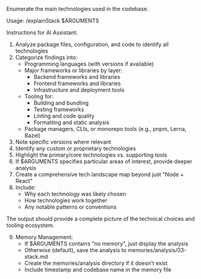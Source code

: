 Enumerate the main technologies used in the codebase.

Usage: /explainStack $ARGUMENTS

Instructions for AI Assistant:
1. Analyze package files, configuration, and code to identify all technologies
2. Categorize findings into:
   - Programming languages (with versions if available)
   - Major frameworks or libraries by layer:
     - Backend frameworks and libraries
     - Frontend frameworks and libraries
     - Infrastructure and deployment tools
   - Tooling for:
     - Building and bundling
     - Testing frameworks
     - Linting and code quality
     - Formatting and static analysis
   - Package managers, CLIs, or monorepo tools (e.g., pnpm, Lerna, Bazel)
3. Note specific versions where relevant
4. Identify any custom or proprietary technologies
5. Highlight the primary/core technologies vs. supporting tools
6. If $ARGUMENTS specifies particular areas of interest, provide deeper analysis
7. Create a comprehensive tech landscape map beyond just "Node + React"
8. Include:
   - Why each technology was likely chosen
   - How technologies work together
   - Any notable patterns or conventions

The output should provide a complete picture of the technical choices and tooling ecosystem.

9. Memory Management:
   - If $ARGUMENTS contains "no memory", just display the analysis
   - Otherwise (default), save the analysis to memories/analysis/03-stack.md
   - Create the memories/analysis directory if it doesn't exist
   - Include timestamp and codebase name in the memory file